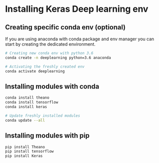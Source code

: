# Installing Keras Deep learning env

## Creating specific conda env (optional)

If you are using anaconda with conda package and env manager you can start by creating the dedicated environment.

```bash
# Creating new conda env with python 3.6
conda create -n deeplearning python=3.6 anaconda

# Activating the freshly created env
conda activate deeplearning
```

## Installing modules with conda

```bash
conda install theano
conda install tensorflow
conda install keras

# Update freshly installed modules
conda update --all
```

## Installing modules with pip

```bash
pip install Theano
pip install tensorflow
pip install Keras
```




